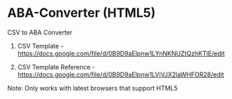 ABA-Converter (HTML5)
=====================

CSV to ABA Converter

1) CSV Template - https://docs.google.com/file/d/0B9D9aElpnw1LYnNKNUZtQzhKTlE/edit

2) CSV Template Reference - https://docs.google.com/file/d/0B9D9aElpnw1LVjVJX2laWHFOR28/edit

Note: Only works with latest browsers that support HTML5
